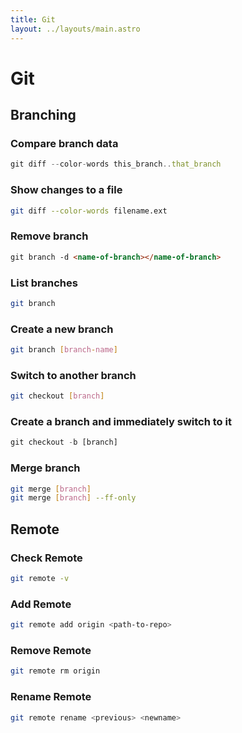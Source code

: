 ```yaml
---
title: Git
layout: ../layouts/main.astro
---
```


# Git

## Branching

### Compare branch data

```js
git diff --color-words this_branch..that_branch
```

### Show changes to a file

```bash
git diff --color-words filename.ext
```

### Remove branch

```html
git branch -d <name-of-branch></name-of-branch>
```

### List branches

```bash
git branch
```

### Create a new branch

```bash
git branch [branch-name]
```

### Switch to another branch

```bash
git checkout [branch]
```

### Create a branch and immediately switch to it

```js
git checkout -b [branch]
```

### Merge branch

```bash
git merge [branch]
git merge [branch] --ff-only
```

## Remote

### Check Remote

```bash
git remote -v
```

### Add Remote

```bash
git remote add origin <path-to-repo>
```

### Remove Remote

```bash
git remote rm origin
```

### Rename Remote

```bash
git remote rename <previous> <newname>
```
